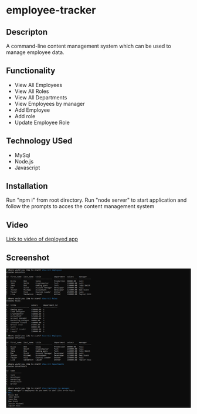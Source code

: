 # employee-tracker

## Descripton
A command-line content management system which can be used to manage employee data.

## Functionality
* View All Employees
* View All Roles
* View All Departments
* View Employees by manager
* Add Employee
* Add role
* Update Employee Role

## Technology USed
* MySql
* Node.js
* Javascript

## Installation
Run "npm i" from root directory.  Run "node server" to start application and follow the prompts to acces the content management system

## Video
[Link to video of deployed app](https://drive.google.com/open?id=1CE493VvJ1JKWNJkbDWUjzh3owDUeJRrz&authuser=adambowers09%40live.com&usp=drive_fs)

## Screenshot
![screenshot of CMS](./images/screencapture.png)